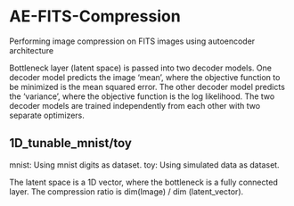 # AE-FITS-Compression
Performing image compression on FITS images using autoencoder architecture

Bottleneck layer (latent space) is passed into two decoder models. One decoder model predicts the image ‘mean’, where the objective function to be minimized is the mean squared error. The other decoder model predicts the ‘variance’, where the objective function is the log likelihood. The two decoder models are trained independently from each other with two separate optimizers.


## 1D_tunable_mnist/toy 

mnist: Using mnist digits as dataset.
toy: Using simulated data as dataset.

The latent space is a 1D vector, where the bottleneck is a fully connected layer. The compression ratio is dim(Image) / dim (latent_vector). 
